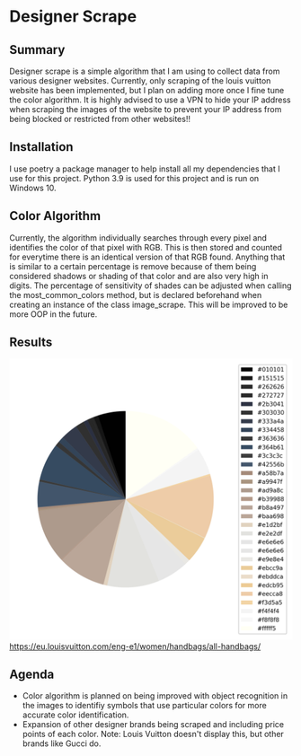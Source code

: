 # Designer Scrape

## Summary
Designer scrape is a simple algorithm that I am using to collect data from various designer websites. Currently, only scraping of the louis vuitton website has been implemented, but I plan on adding more once I fine tune the color algorithm. It is highly advised to use a VPN to hide your IP address when scraping the images of the website to prevent your IP address from being blocked or restricted from other websites!!

## Installation
I use poetry a package manager to help install all my dependencies that I use for this project. Python 3.9 is used for this project and is run on Windows 10.

## Color Algorithm 
Currently, the algorithm individually searches through every pixel and identifies the color of that pixel with RGB. This is then stored and counted for everytime there is an identical version of that RGB found. Anything that is similar to a certain percentage is remove because of them being considered shadows or shading of that color and are also very high in digits. The percentage of sensitivity of shades can be adjusted when calling the most_common_colors method, but is declared beforehand when creating an instance of the class image_scrape. This will be improved to be more OOP in the future.

## Results

![Alt text](readme_images/Louis_Vuitton_colors.PNG?raw=true "Louis Vuitton image collection of handbag colors")
https://eu.louisvuitton.com/eng-e1/women/handbags/all-handbags/

## Agenda
- Color algorithm is planned on being improved with object recognition in the images to identifiy symbols that use particular colors for more accurate color identification.
- Expansion of other designer brands being scraped and including price points of each color. Note: Louis Vuitton doesn't display this, but other brands like Gucci do.

